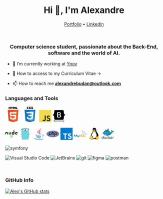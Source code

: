 <h1 align="center">Hi 👋, I'm Alexandre</h1>
<p align="center">
  <a href="#" target="_blank">Portfolio</a> •
  <a href="https://www.linkedin.com/in/alexandre-budan" target="_blank">Linkedin</a>
</p><br/>
<h3 align="center">Computer science student, passionate about the Back-End, software and the world of AI.</h3>

- 🔭 I’m currently working at [Ynov](https://www.ynov.com/)

- 🌱 How to access to my Curriculum Vitae -> 

- 📫 How to reach me **alexandrebudan@outlook.com**

### Languages and Tools
<p align="left"> 
<img src="https://raw.githubusercontent.com/devicons/devicon/master/icons/html5/html5-original-wordmark.svg" alt="html5" width="50" height="50"/>
<img src="https://raw.githubusercontent.com/devicons/devicon/master/icons/css3/css3-original-wordmark.svg" alt="css3" width="50" height="50"/>
<img src="https://raw.githubusercontent.com/devicons/devicon/master/icons/javascript/javascript-original.svg" alt="javascript" width="40" height="40"/>
<img src="https://raw.githubusercontent.com/devicons/devicon/master/icons/bootstrap/bootstrap-plain-wordmark.svg" alt="bootstrap" width="40" height="40"/>

</p>
<p align="left"> 
<img src="https://raw.githubusercontent.com/devicons/devicon/master/icons/nodejs/nodejs-original-wordmark.svg" alt="nodejs" width="40" height="40"/>
<img src="https://raw.githubusercontent.com/devicons/devicon/master/icons/go/go-original.svg" alt="go" width="40" height="40"/>
<img src="https://raw.githubusercontent.com/devicons/devicon/master/icons/java/java-original.svg" alt="java" width="40" height="40"/>
<img src="https://raw.githubusercontent.com/devicons/devicon/master/icons/php/php-original.svg" alt="php" width="40" height="40"/>
<img src="https://raw.githubusercontent.com/devicons/devicon/master/icons/typescript/typescript-original.svg" alt="typescript" width="40" height="40"/>
<img src="https://raw.githubusercontent.com/devicons/devicon/master/icons/mysql/mysql-original-wordmark.svg" alt="mysql" width="40" height="40"/>
<img src="https://raw.githubusercontent.com/devicons/devicon/master/icons/linux/linux-original.svg" alt="linux" width="40" height="40"/>
<img src="https://raw.githubusercontent.com/devicons/devicon/master/icons/docker/docker-original-wordmark.svg" alt="docker" width="40" height="40"/> 
</p>

<p align="left">
<img src="https://symfony.com/logos/symfony_black_03.svg" alt="symfony" width="40" height="40"/>
</p>

<p align="left">
<img src="https://cdn.jsdelivr.net/gh/devicons/devicon/icons/vscode/vscode-original.svg" alt="Visual Studio Code" width="40"/>
<img src="https://cdn.jsdelivr.net/gh/devicons/devicon/icons/jetbrains/jetbrains-original.svg" alt="JetBrains" width="40"/>
<img src="https://www.vectorlogo.zone/logos/git-scm/git-scm-icon.svg" alt="git" width="40" height="40"/>
<img src="https://www.vectorlogo.zone/logos/figma/figma-icon.svg" alt="figma" width="40" height="40"/>
<img src="https://www.vectorlogo.zone/logos/getpostman/getpostman-icon.svg" alt="postman" width="40" height="40"/>
</p>

<br/>

### GitHub Info
[![Alex's GitHub stats](https://github-readme-stats.vercel.app/api?username=anuraghazra)](https://github.com/anuraghazra/github-readme-stats)
